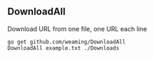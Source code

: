 ## DownloadAll

Download URL from one file, one URL each line

    go get github.com/weaming/DownloadAll
    DownloadAll example.txt ./Downloads
